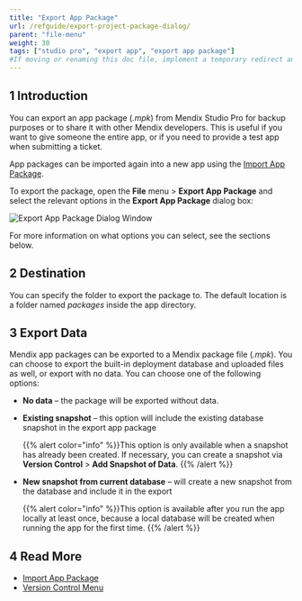 ```yaml
---
title: "Export App Package"
url: /refguide/export-project-package-dialog/
parent: "file-menu"
weight: 30
tags: ["studio pro", "export app", "export app package"]
#If moving or renaming this doc file, implement a temporary redirect and let the respective team know they should update the URL in the product. See Mapping to Products for more details.
---
```


## 1 Introduction
You can export an app package (*.mpk*) from Mendix Studio Pro for backup purposes or to share it with other Mendix developers. This is useful if you want to give someone the entire app, or if you need to provide a test app when submitting a ticket.

App packages can be imported again into a new app using the [Import App Package](import-project-package-dialog).

To export the package, open the **File** menu > **Export App Package** and select the relevant options in the **Export App Package** dialog box:

![Export App Package Dialog Window](/attachments/refguide/modeling/menus/file-menu/export-project-package-dialog/export-project-package.png)

 For more information on what options you can select, see the sections below. 

## 2 Destination

You can specify the folder to export the package to. The default location is a folder named *packages* inside the app directory.

## 3 Export Data

Mendix app packages can be exported to a Mendix package file (*.mpk*).  You can choose to export the built-in deployment database and uploaded files as well, or export with no data. You can choose one of the following options:

* **No data** – the package will be exported without data.

* **Existing snapshot** – this option will include the existing database snapshot in the export app package
  
	{{% alert color="info" %}}This option is only available when a snapshot has already been created. If necessary, you can create a snapshot via **Version Control** > **Add Snapshot of Data**.
	{{% /alert %}}
  
* **New snapshot from current database** – will create a new snapshot from the database and include it in the export

	{{% alert color="info" %}}This option is available after you run the app locally at least once, because a local database will be created when running the app for the first time.
	{{% /alert %}}

## 4 Read More

* [Import App Package](import-project-package-dialog)
* [Version Control Menu](version-control-menu)
